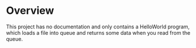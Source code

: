 # Overview
This project has no documentation and only contains a HelloWorld program, which loads a file into queue and returns some data when you read from the queue.